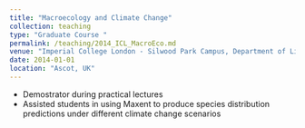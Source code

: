 ```yaml
---
title: "Macroecology and Climate Change"
collection: teaching
type: "Graduate Course "
permalink: /teaching/2014_ICL_MacroEco.md
venue: "Imperial College London - Silwood Park Campus, Department of Life Sciences"
date: 2014-01-01
location: "Ascot, UK"
---
```


- Demostrator during practical lectures
- Assisted students in using Maxent to produce species distribution predictions under different climate change scenarios
